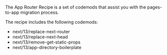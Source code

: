 The App Router Recipe is a set of codemods that assist you with the pages-to-app migration process.

The recipe includes the following codemods:

-   next/13/replace-next-router
-   next/13/replace-next-head
-   next/13/remove-get-static-props
-   next/13/app-directory-boilerplate
